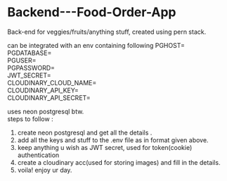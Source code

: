 # Backend---Food-Order-App

Back-end for veggies/fruits/anything stuff, 
created using pern stack.

can be integrated with an env containing following 
PGHOST=  
PGDATABASE=  
PGUSER=  
PGPASSWORD=  
JWT_SECRET=  
CLOUDINARY_CLOUD_NAME=  
CLOUDINARY_API_KEY=  
CLOUDINARY_API_SECRET=  

uses neon postgresql btw.  
steps to follow : 
1) create neon postgresql and get all the details .
2) add all the keys and stuff to the .env file as in format given above.
3) keep anything u wish as JWT secret, used for token(cookie) authentication
4) create a cloudinary acc(used for storing images) and fill in the details.
5) voila! enjoy ur day.
